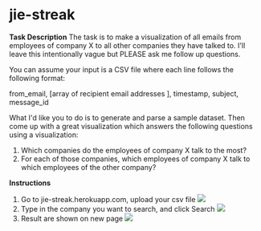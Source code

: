jie-streak
==========

**Task Description**
The task is to make a visualization of all emails from employees of company X to all other companies they have talked to. I'll leave this intentionally vague but PLEASE ask me follow up questions. 

You can assume your input is a CSV file where each line follows the following format:

from_email, [array of recipient email addresses ], timestamp, subject, message_id

What I'd like you to do is to generate and parse a sample dataset. Then come up with a great visualization which answers the following questions using a visualization:

1) Which companies do the employees of company X talk to the most?
2) For each of those companies, which employees of company X talk to which employees of the other company?

**Instructions**
1) Go to jie-streak.herokuapp.com, upload your csv file
![](/http://www.clipular.com/c/4930085586993152.png?k=RyODZKOxqHMJpFDXtVd_3E3NXNQ)
2) Type in the company you want to search, and click Search
![](/http://www.clipular.com/c/5778886820364288.png?k=5hJBZBp11g1mE7hnfMI0tkQFESU)
3) Result are shown on new page
![](/http://www.clipular.com/c/4930085586993152.png?k=RyODZKOxqHMJpFDXtVd_3E3NXNQ)
